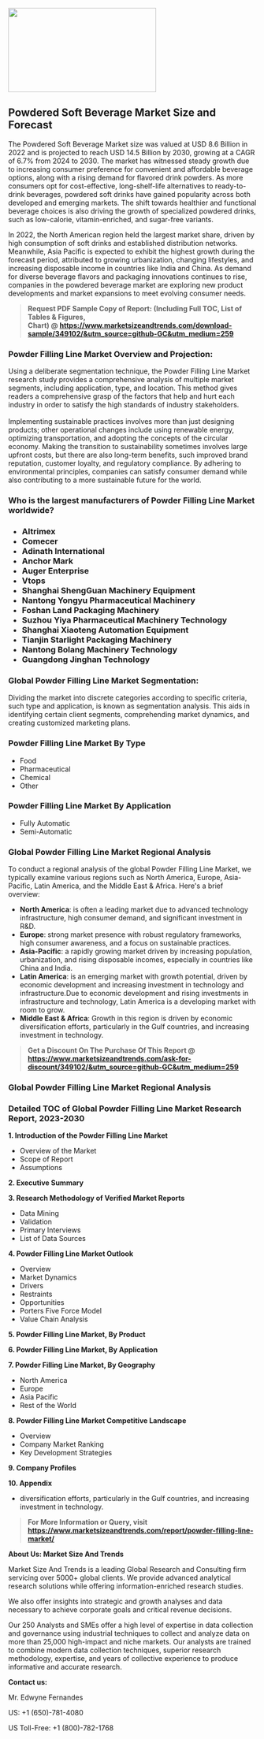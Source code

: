 <p><img class="alignnone size-medium wp-image-20088" src="https://ffe5etoiles.com/wp-content/uploads/2024/12/MST1-300x171.png" alt="" width="300" height="171" /></p><h2>Powdered Soft Beverage Market Size and Forecast</h2><p>The Powdered Soft Beverage Market size was valued at USD 8.6 Billion in 2022 and is projected to reach USD 14.5 Billion by 2030, growing at a CAGR of 6.7% from 2024 to 2030. The market has witnessed steady growth due to increasing consumer preference for convenient and affordable beverage options, along with a rising demand for flavored drink powders. As more consumers opt for cost-effective, long-shelf-life alternatives to ready-to-drink beverages, powdered soft drinks have gained popularity across both developed and emerging markets. The shift towards healthier and functional beverage choices is also driving the growth of specialized powdered drinks, such as low-calorie, vitamin-enriched, and sugar-free variants.</p><p>In 2022, the North American region held the largest market share, driven by high consumption of soft drinks and established distribution networks. Meanwhile, Asia Pacific is expected to exhibit the highest growth during the forecast period, attributed to growing urbanization, changing lifestyles, and increasing disposable income in countries like India and China. As demand for diverse beverage flavors and packaging innovations continues to rise, companies in the powdered beverage market are exploring new product developments and market expansions to meet evolving consumer needs.</p></p><blockquote id="" class=""><strong>Request PDF Sample Copy of Report: (Including Full TOC, List of Tables &amp; Figures, Chart)&nbsp;@&nbsp;<strong><a href="https://www.marketsizeandtrends.com/download-sample/349102/&utm_source=github-GC&utm_medium=259" target="_blank">https://www.marketsizeandtrends.com/download-sample/349102/&utm_source=github-GC&utm_medium=259</a></strong></strong></blockquote><h3 id="" class="">Powder Filling Line Market&nbsp;Overview and Projection:</h3><p id="" class="">Using a deliberate segmentation technique, the Powder Filling Line Market research study provides a comprehensive analysis of multiple market segments, including application, type, and location. This method gives readers a comprehensive grasp of the factors that help and hurt each industry in order to satisfy the high standards of industry stakeholders. <br /> <br />Implementing sustainable practices involves more than just designing products; other operational changes include using renewable energy, optimizing transportation, and adopting the concepts of the circular economy. Making the transition to sustainability sometimes involves large upfront costs, but there are also long-term benefits, such improved brand reputation, customer loyalty, and regulatory compliance. By adhering to environmental principles, companies can satisfy consumer demand while also contributing to a more sustainable future for the world.</p><h3 id="" class="">Who is the largest manufacturers of&nbsp;Powder Filling Line Market worldwide?</h3><h3 class=""><p><ul><li>Altrimex </li><li> Comecer </li><li> Adinath International </li><li> Anchor Mark </li><li> Auger Enterprise </li><li> Vtops </li><li> Shanghai ShengGuan Machinery Equipment </li><li> Nantong Yongyu Pharmaceutical Machinery </li><li> Foshan Land Packaging Machinery </li><li> Suzhou Yiya Pharmaceutical Machinery Technology </li><li> Shanghai Xiaoteng Automation Equipment </li><li> Tianjin Starlight Packaging Machinery </li><li> Nantong Bolang Machinery Technology </li><li> Guangdong Jinghan Technology</li></ul></p></h3><h3 id="" class="">Global&nbsp;Powder Filling Line Market Segmentation:</h3><p id="" class="">Dividing the market into discrete categories according to specific criteria, such type and application, is known as segmentation analysis. This aids in identifying certain client segments, comprehending market dynamics, and creating customized marketing plans.</p><h3 id="" class="">Powder Filling Line Market&nbsp;By Type</h3><p><p><ul><li>Food</li><li> Pharmaceutical</li><li> Chemical</li><li> Other</p></li></ul></p></p><h3 id="" class="">Powder Filling Line Market&nbsp;By Application</h3><p class=""><p><ul><li>Fully Automatic</li><li> Semi-Automatic</li></ul></p></p><h3 id="" class="">Global Powder Filling Line Market Regional Analysis</h3><p id="" class="">To conduct a regional analysis of the global Powder Filling Line Market, we typically examine various regions such as North America, Europe, Asia-Pacific, Latin America, and the Middle East &amp; Africa. Here's a brief overview:</p><ul><li><strong>North America</strong>: is often a leading market due to advanced technology infrastructure, high consumer demand, and significant investment in R&amp;D.</li><li><strong>Europe</strong>: strong market presence with robust regulatory frameworks, high consumer awareness, and a focus on sustainable practices.</li><li><strong>Asia-Pacific</strong>: a rapidly growing market driven by increasing population, urbanization, and rising disposable incomes, especially in countries like China and India.</li><li><strong>Latin America</strong>: is an emerging market with growth potential, driven by economic development and increasing investment in technology and infrastructure.Due to economic development and rising investments in infrastructure and technology, Latin America is a developing market with room to grow.</li><li><strong>Middle East &amp; Africa</strong>: Growth in this region is driven by economic diversification efforts, particularly in the Gulf countries, and increasing investment in technology.</li></ul><blockquote id="" class=""><strong>Get a Discount On The Purchase Of This Report @ <strong><a href="https://www.marketsizeandtrends.com/ask-for-discount/349102/&utm_source=github-GC&utm_medium=259" target="_blank">https://www.marketsizeandtrends.com/ask-for-discount/349102/&utm_source=github-GC&utm_medium=259</a></strong></strong></blockquote><h3 id="" class="">Global Powder Filling Line Market Regional Analysis</h3><h3 id="" class="">Detailed TOC of Global Powder Filling Line Market Research Report, 2023-2030</h3><p id="" class=""><strong>1. Introduction of the Powder Filling Line Market</strong></p><ul><li>Overview of the Market</li><li>Scope of Report</li><li>Assumptions</li></ul><p id="" class=""><strong>2. Executive Summary</strong></p><p id="" class=""><strong>3. Research Methodology of Verified Market Reports</strong></p><ul><li>Data Mining</li><li>Validation</li><li>Primary Interviews</li><li>List of Data Sources</li></ul><p id="" class=""><strong>4. Powder Filling Line Market Outlook</strong></p><ul><li>Overview</li><li>Market Dynamics</li><li>Drivers</li><li>Restraints</li><li>Opportunities</li><li>Porters Five Force Model</li><li>Value Chain Analysis</li></ul><p id="" class=""><strong>5. Powder Filling Line Market, By Product</strong></p><p id="" class=""><strong>6. Powder Filling Line Market, By Application</strong></p><p id="" class=""><strong>7. Powder Filling Line Market, By Geography</strong></p><ul><li>North America</li><li>Europe</li><li>Asia Pacific</li><li>Rest of the World</li></ul><p id="" class=""><strong>8. Powder Filling Line Market Competitive Landscape</strong></p><ul><li>Overview</li><li>Company Market Ranking</li><li>Key Development Strategies</li></ul><p id="" class=""><strong>9. Company Profiles</strong></p><p id="" class=""><strong>10. Appendix</strong></p><ul><li>diversification efforts, particularly in the Gulf countries, and increasing investment in technology.</li></ul><blockquote id="" class=""><strong>For More Information or Query, visit <strong><strong><a href="https://www.marketsizeandtrends.com/report/powder-filling-line-market/" target="_blank">https://www.marketsizeandtrends.com/report/powder-filling-line-market/</a></strong></strong></strong></blockquote><p id="" class=""><strong>About Us: Market Size And Trends</strong></p><p id="" class="">Market Size And Trends is a leading Global Research and Consulting firm servicing over 5000+ global clients. We provide advanced analytical research solutions while offering information-enriched research studies.</p><p id="" class="">We also offer insights into strategic and growth analyses and data necessary to achieve corporate goals and critical revenue decisions.</p><p id="" class="">Our 250 Analysts and SMEs offer a high level of expertise in data collection and governance using industrial techniques to collect and analyze data on more than 25,000 high-impact and niche markets. Our analysts are trained to combine modern data collection techniques, superior research methodology, expertise, and years of collective experience to produce informative and accurate research.</p><p id="" class=""><strong>Contact us:</strong></p><p id="" class="">Mr. Edwyne Fernandes</p><p id="" class="">US: +1 (650)-781-4080</p><p id="" class="">US Toll-Free: +1 (800)-782-1768</p>
